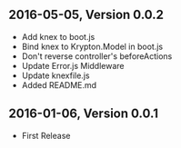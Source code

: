 ## 2016-05-05, Version 0.0.2
- Add knex to boot.js
- Bind knex to Krypton.Model in boot.js
- Don't reverse controller's beforeActions
- Update Error.js Middleware
- Update knexfile.js
- Added README.md

## 2016-01-06, Version 0.0.1
- First Release
